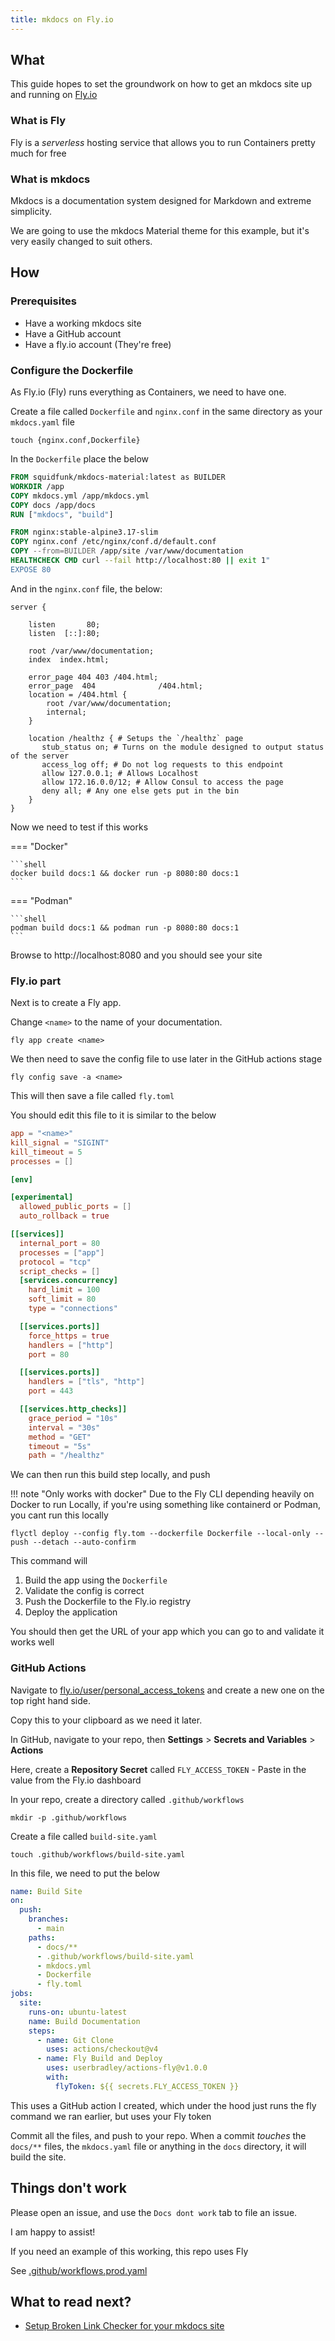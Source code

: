 ```yaml
---
title: mkdocs on Fly.io
---
```


## What

This guide hopes to set the groundwork on how to get an mkdocs site up and running
on [Fly.io](https://fly.io?ref=documentation.breadnet.co.uk)

### What is Fly

Fly is a _serverless_ hosting service that allows you to run Containers pretty much for free

### What is mkdocs

Mkdocs is a documentation system designed for Markdown and extreme simplicity.

We are going to use the mkdocs Material theme for this example, but it's very easily changed to suit others.

## How

### Prerequisites

* Have a working mkdocs site
* Have a GitHub account
* Have a fly.io account (They're free)

### Configure the Dockerfile

As Fly.io (Fly) runs everything as Containers, we need to have one.

Create a file called `Dockerfile` and `nginx.conf` in the same directory as your `mkdocs.yaml` file

```shell
touch {nginx.conf,Dockerfile}
```

In the `Dockerfile` place the below

```dockerfile
FROM squidfunk/mkdocs-material:latest as BUILDER
WORKDIR /app
COPY mkdocs.yml /app/mkdocs.yml
COPY docs /app/docs
RUN ["mkdocs", "build"]

FROM nginx:stable-alpine3.17-slim
COPY nginx.conf /etc/nginx/conf.d/default.conf
COPY --from=BUILDER /app/site /var/www/documentation
HEALTHCHECK CMD curl --fail http://localhost:80 || exit 1"
EXPOSE 80
```

And in the `nginx.conf` file, the below:

```nginx
server {

    listen       80;
    listen  [::]:80;

    root /var/www/documentation;
    index  index.html;

    error_page 404 403 /404.html;
    error_page  404              /404.html;
    location = /404.html {
        root /var/www/documentation;
        internal;
    }

    location /healthz { # Setups the `/healthz` page
       stub_status on; # Turns on the module designed to output status of the server
       access_log off; # Do not log requests to this endpoint
       allow 127.0.0.1; # Allows Localhost
       allow 172.16.0.0/12; # Allow Consul to access the page
       deny all; # Any one else gets put in the bin
    }
}
```

Now we need to test if this works

=== "Docker"

    ```shell
    docker build docs:1 && docker run -p 8080:80 docs:1
    ```

=== "Podman"

    ```shell
    podman build docs:1 && podman run -p 8080:80 docs:1
    ```


Browse to http://localhost:8080 and you should see your site

### Fly.io part

Next is to create a Fly app.

Change `<name>` to the name of your documentation.

```shell
fly app create <name>
```

We then need to save the config file to use later in the GitHub actions stage
```shell
fly config save -a <name>
```

This will then save a file called `fly.toml`

You should edit this file to it is similar to the below

```toml
app = "<name>"
kill_signal = "SIGINT"
kill_timeout = 5
processes = []

[env]

[experimental]
  allowed_public_ports = []
  auto_rollback = true

[[services]]
  internal_port = 80
  processes = ["app"]
  protocol = "tcp"
  script_checks = []
  [services.concurrency]
    hard_limit = 100
    soft_limit = 80
    type = "connections"

  [[services.ports]]
    force_https = true
    handlers = ["http"]
    port = 80

  [[services.ports]]
    handlers = ["tls", "http"]
    port = 443

  [[services.http_checks]]
    grace_period = "10s"
    interval = "30s"
    method = "GET"
    timeout = "5s"
    path = "/healthz"
```

We can then run this build step locally, and push

!!! note "Only works with docker"
    Due to the Fly CLI depending heavily on Docker to run Locally, if you're using something like
    containerd or Podman, you cant run this locally

```shell
flyctl deploy --config fly.tom --dockerfile Dockerfile --local-only --push --detach --auto-confirm
```

This command will

1. Build the app using the `Dockerfile`
2. Validate the config is correct
3. Push the Dockerfile to the Fly.io registry
4. Deploy the application

You should then get the URL of your app which you can go to and validate it works well

### GitHub Actions

Navigate to [fly.io/user/personal_access_tokens](https://fly.io/user/personal_access_tokens?ref=documentation.breadnet.co.uk) and
create a new one on the top right hand side.

Copy this to your clipboard as we need it later.

In GitHub, navigate to your repo, then **Settings** > **Secrets and Variables** > **Actions**

Here, create a **Repository Secret** called `FLY_ACCESS_TOKEN` - Paste in the value from the Fly.io dashboard

In your repo, create a directory called `.github/workflows`

```shell
mkdir -p .github/workflows
```

Create a file called `build-site.yaml`

```shell
touch .github/workflows/build-site.yaml
```

In this file, we need to put the below


```yaml
name: Build Site
on:
  push:
    branches:
      - main
    paths:
      - docs/**
      - .github/workflows/build-site.yaml
      - mkdocs.yml
      - Dockerfile
      - fly.toml
jobs:
  site:
    runs-on: ubuntu-latest
    name: Build Documentation
    steps:
      - name: Git Clone
        uses: actions/checkout@v4
      - name: Fly Build and Deploy
        uses: userbradley/actions-fly@v1.0.0
        with:
          flyToken: ${{ secrets.FLY_ACCESS_TOKEN }}
```

This uses a GitHub action I created, which under the hood just runs the fly command we ran earlier, but uses your Fly token

Commit all the files, and push to your repo. When a commit _touches_ the `docs/**` files, the `mkdocs.yaml` file or
anything in the `docs` directory, it will build the site.

## Things don't work

Please open an issue, and use the `Docs dont work` tab to file an issue.

I am happy to assist!

If you need an example of this working, this repo uses Fly

See [.github/workflows.prod.yaml](https://github.com/userbradley/documentation.breadnet.co.uk/blob/main/.github/workflows/prod.yaml)

## What to read next?

* [Setup Broken Link Checker for your mkdocs site](../../kb/markdown/lychee-link-checker.md)
